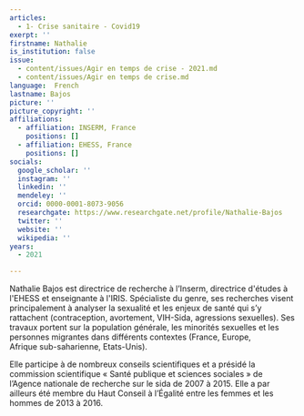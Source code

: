 ```yaml
---
articles:
  - 1- Crise sanitaire - Covid19
exerpt: ''
firstname: Nathalie
is_institution: false
issue:
  - content/issues/Agir en temps de crise - 2021.md
  - content/issues/Agir en temps de crise.md
language:  French
lastname: Bajos
picture: ''
picture_copyright: ''
affiliations:
  - affiliation: INSERM, France
    positions: []
  - affiliation: EHESS, France
    positions: []
socials:
  google_scholar: ''
  instagram: ''
  linkedin: ''
  mendeley: ''
  orcid: 0000-0001-8073-9056
  researchgate: https://www.researchgate.net/profile/Nathalie-Bajos
  twitter: ''
  website: ''
  wikipedia: ''
years:
  - 2021

---
```

Nathalie Bajos est directrice de recherche à l’Inserm, directrice d'études à l'EHESS et enseignante à l'IRIS. Spécialiste du genre, ses recherches visent principalement à analyser la sexualité et les enjeux de santé qui s’y rattachent (contraception, avortement, VIH-Sida, agressions sexuelles). Ses travaux portent sur la population générale, les minorités sexuelles et les personnes migrantes dans différents contextes (France, Europe,  
 Afrique sub-saharienne, Etats-Unis).

Elle participe à de nombreux conseils scientifiques et a présidé la commission scientifique « Santé publique et sciences sociales » de l’Agence nationale de recherche sur le sida de 2007 à 2015. Elle a par ailleurs été membre du Haut Conseil à l’Égalité entre les femmes et les hommes de 2013 à 2016.